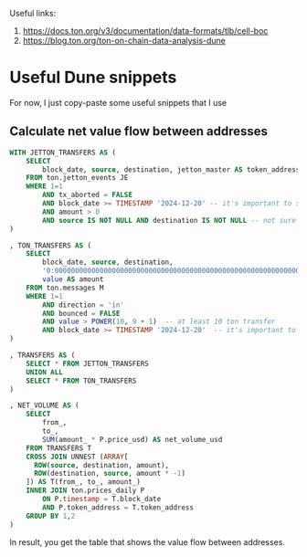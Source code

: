Useful links:
1. https://docs.ton.org/v3/documentation/data-formats/tlb/cell-boc
2. https://blog.ton.org/ton-on-chain-data-analysis-dune



# Useful Dune snippets
For now, I just copy-paste some useful snippets that I use

## Calculate net value flow between addresses

```sql
WITH JETTON_TRANSFERS AS (
    SELECT 
        block_date, source, destination, jetton_master AS token_address, amount
    FROM ton.jetton_events JE
    WHERE 1=1
        AND tx_aborted = FALSE
        AND block_date >= TIMESTAMP '2024-12-20' -- it's important to select only partitions you need
        AND amount > 0
        AND source IS NOT NULL AND destination IS NOT NULL -- not sure about that
)

, TON_TRANSFERS AS (
    SELECT 
        block_date, source, destination, 
        '0:0000000000000000000000000000000000000000000000000000000000000000' AS token_address, -- address of TON token
        value AS amount
    FROM ton.messages M
    WHERE 1=1
        AND direction = 'in'
        AND bounced = FALSE 
        AND value > POWER(10, 9 + 1)  -- at least 10 ton transfer
        AND block_date >= TIMESTAMP '2024-12-20'  -- it's important to select only partitions you need
)

, TRANSFERS AS (
    SELECT * FROM JETTON_TRANSFERS
    UNION ALL
    SELECT * FROM TON_TRANSFERS
)

, NET_VOLUME AS (
    SELECT 
        from_,
        to_,
        SUM(amount_ * P.price_usd) AS net_volume_usd
    FROM TRANSFERS T
    CROSS JOIN UNNEST (ARRAY[
      ROW(source, destination, amount), 
      ROW(destination, source, amount * -1)
    ]) AS T(from_, to_, amount_)
    INNER JOIN ton.prices_daily P
        ON P.timestamp = T.block_date
        AND P.token_address = T.token_address
    GROUP BY 1,2
)
```

In result, you get the table that shows the value flow between addresses. 